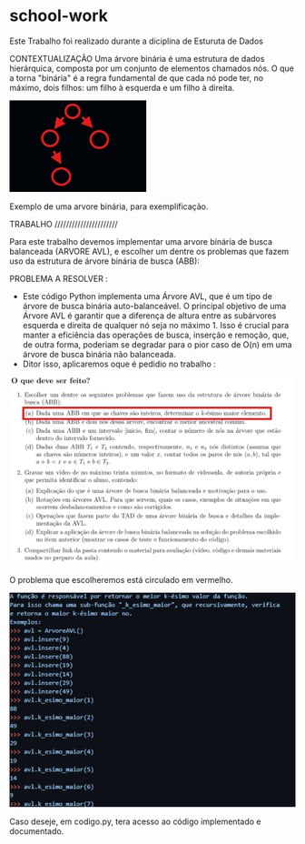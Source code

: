 # school-work
Este Trabalho foi realizado durante a diciplina de Esturuta de Dados

CONTEXTUALIZAÇÃO
Uma árvore binária é uma estrutura de dados hierárquica, composta por um conjunto de elementos chamados nós. O que a torna "binária" é a regra fundamental de que cada nó pode ter, no máximo, dois filhos: um filho à esquerda e um filho à direita.

![alt text](image.png)

Exemplo de uma arvore binária, para exemplificação. 





TRABALHO //////////////////////

Para este trabalho devemos implementar uma arvore binária de busca balanceada (ARVORE AVL), e escolher um dentre os  problemas que fazem uso da estrutura de árvore binária de
busca (ABB):

PROBLEMA A RESOLVER :
- Este código Python implementa uma Árvore AVL, que é um tipo de árvore de busca binária auto-balanceável. O principal objetivo de uma Árvore AVL é garantir que a diferença de altura entre as subárvores esquerda e direita de qualquer nó seja no máximo 1. Isso é crucial para manter a eficiência das operações de busca, inserção e remoção, que, de outra forma, poderiam se degradar para o pior caso de O(n) em uma árvore de busca binária não balanceada.
- Ditor isso, aplicaremos oque é pedidio no trabalho : 

![alt text](image-2.png)

O problema que escolheremos está circulado em vermelho.



![alt text](image-3.png)


Caso deseje, em codigo.py, tera acesso ao código implementado e documentado. 